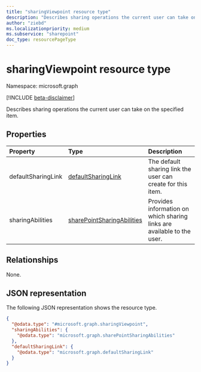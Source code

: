 ```yaml
---
title: "sharingViewpoint resource type"
description: "Describes sharing operations the current user can take on the specified item."
author: "ziebd"
ms.localizationpriority: medium
ms.subservice: "sharepoint"
doc_type: resourcePageType
---
```


# sharingViewpoint resource type

Namespace: microsoft.graph

[!INCLUDE [beta-disclaimer](../../includes/beta-disclaimer.md)]

Describes sharing operations the current user can take on the specified item.

## Properties

|Property|Type|Description|
|:---|:---|:---|
|defaultSharingLink|[defaultSharingLink](../resources/defaultsharinglink.md)|The default sharing link the user can create for this item.|
|sharingAbilities|[sharePointSharingAbilities](../resources/sharepointsharingabilities.md)|Provides information on which sharing links are available to the user.|

## Relationships

None.

## JSON representation

The following JSON representation shows the resource type.
<!-- {
  "blockType": "resource",
  "@odata.type": "microsoft.graph.sharingViewpoint"
}
-->
``` json
{
  "@odata.type": "#microsoft.graph.sharingViewpoint",
  "sharingAbilities": {
    "@odata.type": "microsoft.graph.sharePointSharingAbilities"
  },
  "defaultSharingLink": {
    "@odata.type": "microsoft.graph.defaultSharingLink"
  }
}
```
